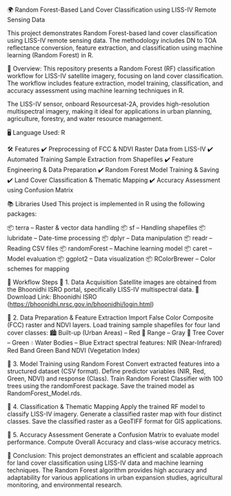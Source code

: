 🌍 Random Forest-Based Land Cover Classification using LISS-IV Remote Sensing Data

This project demonstrates Random Forest-based land cover classification using LISS-IV remote sensing data. The methodology includes DN to TOA reflectance conversion, feature extraction, and classification using machine learning (Random Forest) in R.

📌 Overview:
  This repository presents a Random Forest (RF) classification workflow for LISS-IV satellite imagery, focusing on land cover classification. The workflow includes feature extraction, model training, classification, and accuracy assessment using machine learning techniques in R.

  The LISS-IV sensor, onboard Resourcesat-2A, provides high-resolution multispectral imagery, making it ideal for applications in urban planning, agriculture, forestry, and water resource management.

🖥 Language Used: R

🛠 Features
✔️ Preprocessing of FCC & NDVI Raster Data from LISS-IV
✔️ Automated Training Sample Extraction from Shapefiles
✔️ Feature Engineering & Data Preparation
✔️ Random Forest Model Training & Saving
✔️ Land Cover Classification & Thematic Mapping
✔️ Accuracy Assessment using Confusion Matrix

📚 Libraries Used
This project is implemented in R using the following packages:

📦 terra – Raster & vector data handling
📦 sf – Handling shapefiles
📦 lubridate – Date-time processing
📦 dplyr – Data manipulation
📦 readr – Reading CSV files
📦 randomForest – Machine learning model
📦 caret – Model evaluation
📦 ggplot2 – Data visualization
📦 RColorBrewer – Color schemes for mapping


📌 Workflow Steps
🔹 1. Data Acquisition
Satellite images are obtained from the Bhoonidhi ISRO portal, specifically LISS-IV multispectral data.
🔗 Download Link: Bhoonidhi ISRO (https://bhoonidhi.nrsc.gov.in/bhoonidhi/login.html)

🔹 2. Data Preparation & Feature Extraction
Import False Color Composite (FCC) raster and NDVI layers.
Load training sample shapefiles for four land cover classes:
  🏙 Built-up (Urban Areas) – Red
  🌾 Range – Gray
  🌳 Tree Cover – Green
  💧 Water Bodies – Blue
Extract spectral features:
  NIR (Near-Infrared)
  Red Band
  Green Band
  NDVI (Vegetation Index)
  
🔹 3. Model Training using Random Forest
  Convert extracted features into a structured dataset (CSV format).
  Define predictor variables (NIR, Red, Green, NDVI) and response (Class).
  Train Random Forest Classifier with 100 trees using the randomForest package.
  Save the trained model as RandomForest_Model.rds.

🔹 4. Classification & Thematic Mapping
  Apply the trained RF model to classify LISS-IV imagery.
  Generate a classified raster map with four distinct classes.
  Save the classified raster as a GeoTIFF format for GIS applications.
  
🔹 5. Accuracy Assessment
  Generate a Confusion Matrix to evaluate model performance.
  Compute Overall Accuracy and class-wise accuracy metrics.

🎯 Conclusion:
  This project demonstrates an efficient and scalable approach for land cover classification using LISS-IV data and machine learning techniques. The Random Forest algorithm provides high accuracy and adaptability for various applications in urban expansion studies, agricultural monitoring, and environmental research.
